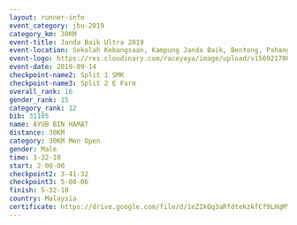 ```yaml
---
layout: runner-info 
event_category: jbu-2019 
category_km: 30KM 
event-title: Janda Baik Ultra 2019
event-location: Sekolah Kebangsaan, Kampung Janda Baik, Bentong, Pahang, Malaysia 
event-logo: https://res.cloudinary.com/raceyaya/image/upload/v1569217009/logo/janda-baik_vch1pc.jpg 
event-date: 2019-09-14 
checkpoint-name2: Split 1 SMK 
checkpoint-name3: Split 2 E Farm 
overall_rank: 16
gender_rank: 15
category_rank: 12
bib: 31105
name: AYUB BIN HAMAT
distance: 30KM
category: 30KM Men Open
gender: Male
time: 3-32-10
start: 2-00-00
checkpoint2: 3-41-32
checkpoint3: 5-08-06
finish: 5-32-10
country: Malaysia
certificate: https://drive.google.com/file/d/1eZIkQq3aRfdtekzkfCf9LHqMYRcQf4uk/view?usp=sharing
---
```

